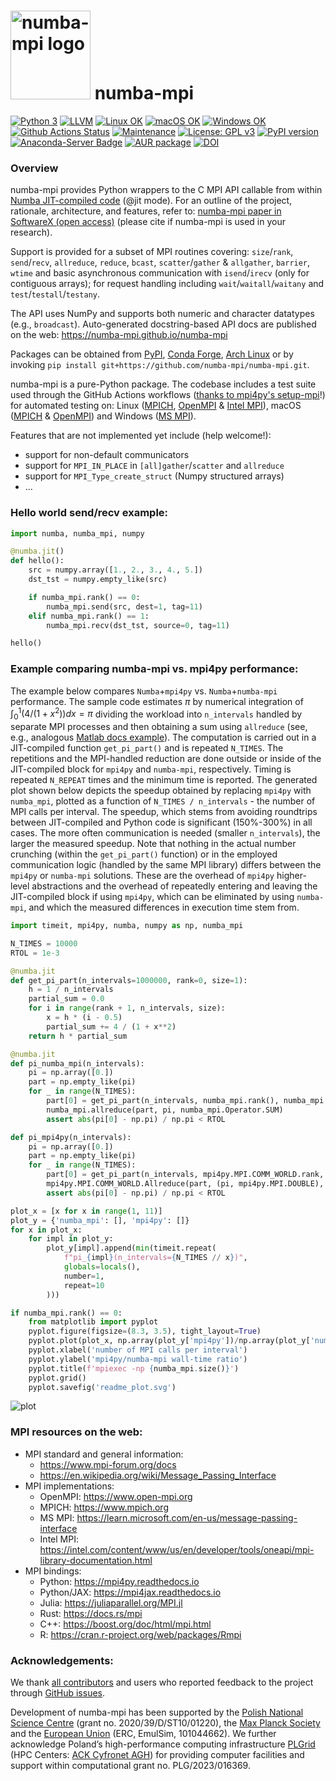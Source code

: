 # <img src="https://raw.githubusercontent.com/numba-mpi/numba-mpi/main/.github/numba_mpi_logo.svg" width=128 height=142 alt="numba-mpi logo"> numba-mpi

[![Python 3](https://img.shields.io/static/v1?label=Python&logo=Python&color=3776AB&message=3)](https://www.python.org/)
[![LLVM](https://img.shields.io/static/v1?label=LLVM&logo=LLVM&color=gold&message=Numba)](https://numba.pydata.org)
[![Linux OK](https://img.shields.io/static/v1?label=Linux&logo=Linux&color=yellow&message=%E2%9C%93)](https://en.wikipedia.org/wiki/Linux)
[![macOS OK](https://img.shields.io/static/v1?label=macOS&logo=Apple&color=silver&message=%E2%9C%93)](https://en.wikipedia.org/wiki/macOS)
[![Windows OK](https://img.shields.io/static/v1?label=Windows&logo=Windows&color=white&message=%E2%9C%93)](https://en.wikipedia.org/wiki/Windows)
[![Github Actions Status](https://github.com/numba-mpi/numba-mpi/workflows/tests+pypi/badge.svg?branch=main)](https://github.com/numba-mpi/numba-mpi/actions/workflows/tests+pypi.yml)
[![Maintenance](https://img.shields.io/badge/Maintained%3F-yes-green.svg)](https://GitHub.com/numba-mpi/numba-mpi/graphs/commit-activity)
[![License: GPL v3](https://img.shields.io/badge/License-GPL%20v3-blue.svg)](https://www.gnu.org/licenses/gpl-3.0.html)
[![PyPI version](https://badge.fury.io/py/numba-mpi.svg)](https://pypi.org/project/numba-mpi)
[![Anaconda-Server Badge](https://anaconda.org/conda-forge/numba-mpi/badges/version.svg)](https://anaconda.org/conda-forge/numba-mpi)
[![AUR package](https://repology.org/badge/version-for-repo/aur/python:numba-mpi.svg)](https://aur.archlinux.org/packages/python-numba-mpi)
[![DOI](https://zenodo.org/badge/316911228.svg)](https://zenodo.org/badge/latestdoi/316911228)

### Overview
numba-mpi provides Python wrappers to the C MPI API callable from within [Numba JIT-compiled code](https://numba.readthedocs.io/en/stable/user/jit.html) (@jit mode). For an outline of the project, rationale, architecture, and features, refer to: [numba-mpi paper in SoftwareX (open access)](https://www.sciencedirect.com/science/article/pii/S235271102400267X) (please cite if numba-mpi is used in your research).

Support is provided for a subset of MPI routines covering: `size`/`rank`, `send`/`recv`, `allreduce`, `reduce`, `bcast`, `scatter`/`gather` & `allgather`, `barrier`, `wtime`
and basic asynchronous communication with `isend`/`irecv` (only for contiguous arrays); for request handling including `wait`/`waitall`/`waitany` and `test`/`testall`/`testany`.

The API uses NumPy and supports both numeric and character datatypes (e.g., `broadcast`).
Auto-generated docstring-based API docs are published on the web: https://numba-mpi.github.io/numba-mpi

Packages can be obtained from
  [PyPI](https://pypi.org/project/numba-mpi),
  [Conda Forge](https://anaconda.org/conda-forge/numba-mpi),
  [Arch Linux](https://aur.archlinux.org/packages/python-numba-mpi)
  or by invoking `pip install git+https://github.com/numba-mpi/numba-mpi.git`.

numba-mpi is a pure-Python package.
The codebase includes a test suite used through the GitHub Actions workflows ([thanks to mpi4py's setup-mpi](https://github.com/mpi4py/setup-mpi)!)
for automated testing on: Linux ([MPICH](https://www.mpich.org/), [OpenMPI](https://www.open-mpi.org/doc/)
& [Intel MPI](https://www.intel.com/content/www/us/en/developer/tools/oneapi/mpi-library.html)),
macOS ([MPICH](https://www.mpich.org/) & [OpenMPI](https://www.open-mpi.org/doc/)) and
Windows ([MS MPI](https://docs.microsoft.com/en-us/message-passing-interface/microsoft-mpi)).

Features that are not implemented yet include (help welcome!):
- support for non-default communicators
- support for `MPI_IN_PLACE` in `[all]gather`/`scatter` and `allreduce`
- support for `MPI_Type_create_struct` (Numpy structured arrays)
- ...

### Hello world send/recv example:
```python
import numba, numba_mpi, numpy

@numba.jit()
def hello():
    src = numpy.array([1., 2., 3., 4., 5.])
    dst_tst = numpy.empty_like(src)

    if numba_mpi.rank() == 0:
        numba_mpi.send(src, dest=1, tag=11)
    elif numba_mpi.rank() == 1:
        numba_mpi.recv(dst_tst, source=0, tag=11)

hello()
```

### Example comparing numba-mpi vs. mpi4py performance:

The example below compares `Numba`+`mpi4py` vs. `Numba`+`numba-mpi` performance.
The sample code estimates $\pi$ by numerical integration of $\int_0^1 (4/(1+x^2))dx=\pi$
dividing the workload into `n_intervals` handled by separate MPI processes
and then obtaining a sum using `allreduce` (see, e.g., analogous [Matlab docs example](https://www.mathworks.com/help/parallel-computing/numerical-estimation-of-pi-using-message-passing.html)).
The computation is carried out in a JIT-compiled function `get_pi_part()` and is repeated
`N_TIMES`. The repetitions and the MPI-handled reduction are done outside or
inside of the JIT-compiled block for `mpi4py` and `numba-mpi`, respectively.
Timing is repeated `N_REPEAT` times and the minimum time is reported.
The generated plot shown below depicts the speedup obtained by replacing `mpi4py`
with `numba_mpi`, plotted as a function of `N_TIMES / n_intervals` - the number of MPI calls per
interval. The speedup, which stems from avoiding roundtrips between JIT-compiled
and Python code is significant (150%-300%) in all cases. The more often communication
is needed (smaller `n_intervals`), the larger the measured speedup. Note that nothing
in the actual number crunching (within the `get_pi_part()` function) or in the employed communication logic
(handled by the same MPI library) differs between the `mpi4py` or `numba-mpi` solutions.
These are the overhead of `mpi4py` higher-level abstractions and the overhead of
repeatedly entering and leaving the JIT-compiled block if using `mpi4py`, which can be
eliminated by using `numba-mpi`, and which the measured differences in execution time
stem from.
```python
import timeit, mpi4py, numba, numpy as np, numba_mpi

N_TIMES = 10000
RTOL = 1e-3

@numba.jit
def get_pi_part(n_intervals=1000000, rank=0, size=1):
    h = 1 / n_intervals
    partial_sum = 0.0
    for i in range(rank + 1, n_intervals, size):
        x = h * (i - 0.5)
        partial_sum += 4 / (1 + x**2)
    return h * partial_sum

@numba.jit
def pi_numba_mpi(n_intervals):
    pi = np.array([0.])
    part = np.empty_like(pi)
    for _ in range(N_TIMES):
        part[0] = get_pi_part(n_intervals, numba_mpi.rank(), numba_mpi.size())
        numba_mpi.allreduce(part, pi, numba_mpi.Operator.SUM)
        assert abs(pi[0] - np.pi) / np.pi < RTOL

def pi_mpi4py(n_intervals):
    pi = np.array([0.])
    part = np.empty_like(pi)
    for _ in range(N_TIMES):
        part[0] = get_pi_part(n_intervals, mpi4py.MPI.COMM_WORLD.rank, mpi4py.MPI.COMM_WORLD.size)
        mpi4py.MPI.COMM_WORLD.Allreduce(part, (pi, mpi4py.MPI.DOUBLE), op=mpi4py.MPI.SUM)
        assert abs(pi[0] - np.pi) / np.pi < RTOL

plot_x = [x for x in range(1, 11)]
plot_y = {'numba_mpi': [], 'mpi4py': []}
for x in plot_x:
    for impl in plot_y:
        plot_y[impl].append(min(timeit.repeat(
            f"pi_{impl}(n_intervals={N_TIMES // x})",
            globals=locals(),
            number=1,
            repeat=10
        )))

if numba_mpi.rank() == 0:
    from matplotlib import pyplot
    pyplot.figure(figsize=(8.3, 3.5), tight_layout=True)
    pyplot.plot(plot_x, np.array(plot_y['mpi4py'])/np.array(plot_y['numba_mpi']), marker='o')
    pyplot.xlabel('number of MPI calls per interval')
    pyplot.ylabel('mpi4py/numba-mpi wall-time ratio')
    pyplot.title(f'mpiexec -np {numba_mpi.size()}')
    pyplot.grid()
    pyplot.savefig('readme_plot.svg')
```

![plot](https://github.com/numba-mpi/numba-mpi/releases/download/tip/readme_plot.png)


### MPI resources on the web:

- MPI standard and general information:
    - https://www.mpi-forum.org/docs
    - https://en.wikipedia.org/wiki/Message_Passing_Interface
- MPI implementations:
    - OpenMPI: https://www.open-mpi.org
    - MPICH: https://www.mpich.org
    - MS MPI: https://learn.microsoft.com/en-us/message-passing-interface
    - Intel MPI: https://intel.com/content/www/us/en/developer/tools/oneapi/mpi-library-documentation.html
- MPI bindings:
    - Python: https://mpi4py.readthedocs.io
    - Python/JAX: https://mpi4jax.readthedocs.io
    - Julia: https://juliaparallel.org/MPI.jl
    - Rust: https://docs.rs/mpi
    - C++: https://boost.org/doc/html/mpi.html
    - R: https://cran.r-project.org/web/packages/Rmpi

### Acknowledgements:

We thank [all contributors](https://github.com/numba-mpi/numba-mpi/graphs/contributors) and users who reported feedback to the project
  through [GitHub issues](https://github.com/numba-mpi/numba-mpi/issues).

Development of numba-mpi has been supported by the [Polish National Science Centre](https://ncn.gov.pl/en) (grant no. 2020/39/D/ST10/01220),
  the [Max Planck Society](https://www.mpg.de/en) and the [European Union](https://erc.europa.eu/) (ERC, EmulSim, 101044662).
We further acknowledge Poland’s high-performance computing infrastructure [PLGrid](https://plgrid.pl) (HPC Centers: [ACK Cyfronet AGH](https://www.cyfronet.pl/en))
  for providing computer facilities and support within computational grant no. PLG/2023/016369.
